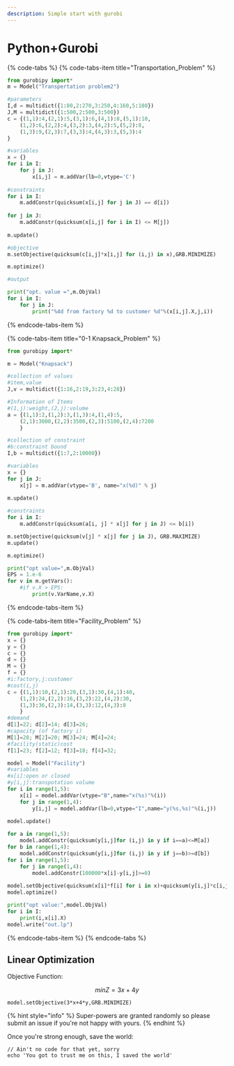 ```yaml
---
description: Simple start with gurobi
---
```


# Python+Gurobi

{% code-tabs %}
{% code-tabs-item title="Transportation\_Problem" %}
```python
from gurobipy import*
m = Model("Transpertation problem2")

#parameters
I,d = multidict({1:80,2:270,3:250,4:160,5:180})
J,M = multidict({1:500,2:500,3:500})
c = {(1,1):4,(2,1):5,(3,1):6,(4,1):8,(5,1):10,
    (1,2):6,(2,2):4,(3,2):3,(4,2):5,(5,2):8,
    (1,3):9,(2,3):7,(3,3):4,(4,3):3,(5,3):4
}

#variables
x = {}
for i in I:
    for j in J:
        x[i,j] = m.addVar(lb=0,vtype='C')
        
#constraints        
for i in I:
    m.addConstr(quicksum(x[i,j] for j in J) == d[i])
    
for j in J:
    m.addConstr(quicksum(x[i,j] for i in I) <= M[j])
    
m.update()

#objective 
m.setObjective(quicksum(c[i,j]*x[i,j] for (i,j) in x),GRB.MINIMIZE)

m.optimize()

#output

print("opt. value =",m.ObjVal)
for i in I:
    for j in J:
        print("%4d from factory %d to customer %d"%(x[i,j].X,j,i))
```
{% endcode-tabs-item %}

{% code-tabs-item title="0-1 Knapsack\_Problem" %}
```python
from gurobipy import*

m = Model("Knapsack")

#collection of values
#item,value
J,v = multidict({1:16,2:19,3:23,4:28})

#Information of Items
#(1,j):weight,(2,j):volume
a = {(1,1):2,(1,2):3,(1,3):4,(1,4):5,
    (2,1):3000,(2,2):3500,(2,3):5100,(2,4):7200
    }

#collection of constraint
#b:constraint bound
I,b = multidict({1:7,2:10000})

#variables
x = {}
for j in J:
    x[j] = m.addVar(vtype='B', name="x(%d)" % j)
    
m.update()

#constraints
for i in I:
    m.addConstr(quicksum(a[i, j] * x[j] for j in J) <= b[i])

m.setObjective(quicksum(v[j] * x[j] for j in J), GRB.MAXIMIZE)
m.update()

m.optimize()

print("opt value=",m.ObjVal)
EPS = 1.e-6
for v in m.getVars():
    #if v.X > EPS:
        print(v.VarName,v.X)  

```
{% endcode-tabs-item %}

{% code-tabs-item title="Facility\_Problem" %}
```python
from gurobipy import*
x = {}
y = {}
c = {}
d = {}
M = {}
f = {}
#i:factory,j:customer
#cost(i,j)
c = {(1,1):10,(2,1):20,(3,1):30,(4,1):40,
    (1,2):24,(2,2):16,(3,2):22,(4,2):30,
    (1,3):36,(2,3):14,(3,3):12,(4,3):8
    }
#demand
d[1]=22; d[2]=14; d[3]=26;
#capacity (of factory i)
M[1]=28; M[2]=20; M[3]=24; M[4]=24;
#facility(static)cost
f[1]=23; f[2]=12; f[3]=18; f[4]=32;

model = Model("Facility")
#variables
#x[i]:open or closed
#y[i,j]:transpotation volume
for i in range(1,5):
    x[i] = model.addVar(vtype="B",name="x(%s)"%(i))
    for j in range(1,4):
        y[i,j] = model.addVar(lb=0,vtype="I",name="y(%s,%s)"%(i,j))
        
model.update()

for a in range(1,5):
    model.addConstr(quicksum(y[i,j]for (i,j) in y if i==a)<=M[a])
for b in range(1,4):
    model.addConstr(quicksum(y[i,j]for (i,j) in y if j==b)>=d[b])
for i in range(1,5):
    for j in range(1,4):
        model.addConstr(100000*x[i]-y[i,j]>=0)
        
model.setObjective(quicksum(x[i]*f[i] for i in x)+quicksum(y[i,j]*c[i,j] for (i,j) in y),GRB.MINIMIZE)
model.optimize()

print("opt value:",model.ObjVal)
for i in I:
    print(i,x[i].X)
model.write("out.lp")
```
{% endcode-tabs-item %}
{% endcode-tabs %}











## Linear Optimization

Objective Function:

$$
min Z=3x+4y
$$

```text
model.setObjective(3*x+4*y,GRB.MINIMIZE)
```

{% hint style="info" %}
 Super-powers are granted randomly so please submit an issue if you're not happy with yours.
{% endhint %}

Once you're strong enough, save the world:

```
// Ain't no code for that yet, sorry
echo 'You got to trust me on this, I saved the world'
```



